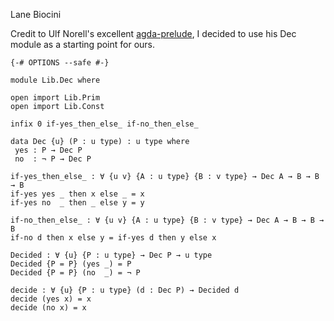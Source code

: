 Lane Biocini

Credit to Ulf Norell's excellent [agda-prelude](https://github.com/UlfNorell/agda-prelude),
I decided to use his Dec module as a starting point for ours.

```
{-# OPTIONS --safe #-}

module Lib.Dec where

open import Lib.Prim
open import Lib.Const

infix 0 if-yes_then_else_ if-no_then_else_

data Dec {u} (P : u type) : u type where
 yes : P → Dec P
 no  : ¬ P → Dec P

if-yes_then_else_ : ∀ {u v} {A : u type} {B : v type} → Dec A → B → B → B
if-yes yes _ then x else _ = x
if-yes no  _ then _ else y = y

if-no_then_else_ : ∀ {u v} {A : u type} {B : v type} → Dec A → B → B → B
if-no d then x else y = if-yes d then y else x

Decided : ∀ {u} {P : u type} → Dec P → u type
Decided {P = P} (yes _) = P
Decided {P = P} (no  _) = ¬ P

decide : ∀ {u} {P : u type} (d : Dec P) → Decided d
decide (yes x) = x
decide (no x) = x
